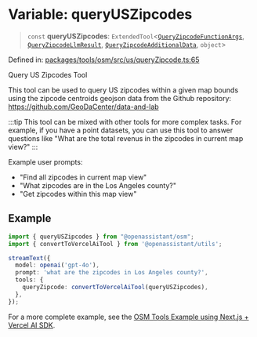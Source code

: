 # Variable: queryUSZipcodes

> `const` **queryUSZipcodes**: `ExtendedTool`\<[`QueryZipcodeFunctionArgs`](../type-aliases/QueryZipcodeFunctionArgs.md), [`QueryZipcodeLlmResult`](../type-aliases/QueryZipcodeLlmResult.md), [`QueryZipcodeAdditionalData`](../type-aliases/QueryZipcodeAdditionalData.md), `object`\>

Defined in: [packages/tools/osm/src/us/queryZipcode.ts:65](https://github.com/GeoDaCenter/openassistant/blob/28e38a23cf528ccfe10391135d12fba8d3e385da/packages/tools/osm/src/us/queryZipcode.ts#L65)

Query US Zipcodes Tool

This tool can be used to query US zipcodes within a given map bounds using the zipcode centroids geojson data from the Github repository: https://github.com/GeoDaCenter/data-and-lab

:::tip
This tool can be mixed with other tools for more complex tasks. For example, if you have a point datasets, you can use this tool
to answer questions like "What are the total revenus in the zipcodes in current map view?"
:::

Example user prompts:
- "Find all zipcodes in current map view"
- "What zipcodes are in the Los Angeles county?"
- "Get zipcodes within this map view"

## Example

```typescript
import { queryUSZipcodes } from "@openassistant/osm";
import { convertToVercelAiTool } from '@openassistant/utils';

streamText({
  model: openai('gpt-4o'),
  prompt: 'what are the zipcodes in Los Angeles county?',
  tools: {
    queryZipcode: convertToVercelAiTool(queryUSZipcodes),
  },
});
```

For a more complete example, see the [OSM Tools Example using Next.js + Vercel AI SDK](https://github.com/openassistant/openassistant/tree/main/examples/vercel_osm_example).
